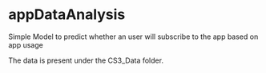 # appDataAnalysis
Simple Model to predict whether an user will subscribe to the app based on app usage

The data is present under the CS3_Data folder. 
